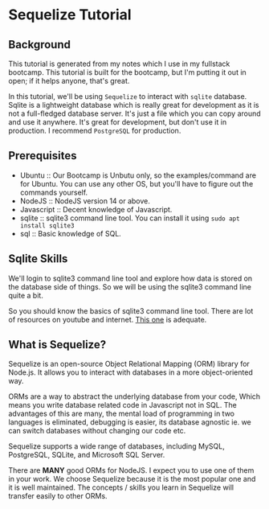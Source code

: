 # Sequelize Tutorial

## Background

This tutorial is generated from my notes which I use in my fullstack bootcamp. This
tutorial is built for the bootcamp, but I'm putting it out in open; if it helps
anyone, that's great.

In this tutorial, we'll be using `Sequelize` to interact with `sqlite` database. Sqlite
is a lightweight database which is really great for development as it is not a
full-fledged database server. It's just a file which you can copy around and use 
it anywhere. It's great for development, but don't use it in production. I recommend
`PostgreSQL` for production.

## Prerequisites

- Ubuntu :: Our Bootcamp is Unbutu only, so the examples/command are for Ubuntu. You 
    can use any other OS, but you'll have to figure out the commands yourself.
- NodeJS :: NodeJS version 14 or above.
- Javascript :: Decent knowledge of Javascript.
- sqlite :: sqlite3 command line tool. You can install it using `sudo apt install sqlite3`
- sql :: Basic knowledge of SQL.

## Sqlite Skills

We'll login to sqlite3 command line tool and explore how data is stored on the
database side of things. So we will be using the sqlite3 command line quite a bit.

So you should know the basics of sqlite3 command line tool. There are lot of 
resources on youtube and internet. [This one](https://www.youtube.com/watch?v=dFzJ4UPNL1w)
is adequate.

## What is Sequelize?

Sequelize is an open-source Object Relational Mapping (ORM) library for Node.js. It 
allows you to interact with databases in a more object-oriented way.

ORMs are a way to abstract the underlying database from your code, Which means you
write database related code in Javascript not in SQL. The advantages of this are many,
the mental load of programming in two languages is eliminated, debugging is easier,
its database agnostic ie. we can switch databases without changing our code etc.

Sequelize supports a wide range of databases, including MySQL, PostgreSQL, SQLite, and 
Microsoft SQL Server.

There are **MANY** good ORMs for NodeJS. I expect you to use one of them in your
work. We choose Sequelize because it is the most popular one and it is well maintained.
The concepts / skills you learn in Sequelize will transfer easily to other ORMs.

